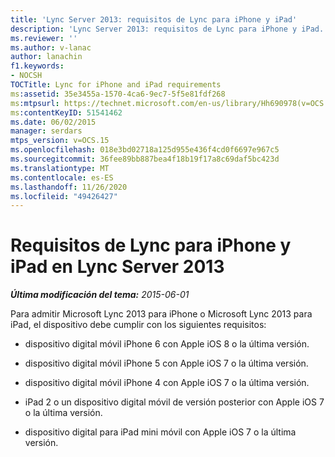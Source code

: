 ```yaml
---
title: 'Lync Server 2013: requisitos de Lync para iPhone y iPad'
description: 'Lync Server 2013: requisitos de Lync para iPhone y iPad.'
ms.reviewer: ''
ms.author: v-lanac
author: lanachin
f1.keywords:
- NOCSH
TOCTitle: Lync for iPhone and iPad requirements
ms:assetid: 35e3455a-1570-4ca6-9ec7-5f5e81fdf268
ms:mtpsurl: https://technet.microsoft.com/en-us/library/Hh690978(v=OCS.15)
ms:contentKeyID: 51541462
ms.date: 06/02/2015
manager: serdars
mtps_version: v=OCS.15
ms.openlocfilehash: 018e3bd02718a125d955e436f4cd0f6697e967c5
ms.sourcegitcommit: 36fee89bb887bea4f18b19f17a8c69daf5bc423d
ms.translationtype: MT
ms.contentlocale: es-ES
ms.lasthandoff: 11/26/2020
ms.locfileid: "49426427"
---
```

# <a name="lync-for-iphone-and-ipad-requirements-in-lync-server-2013"></a>Requisitos de Lync para iPhone y iPad en Lync Server 2013

<div data-xmlns="http://www.w3.org/1999/xhtml">

<div class="topic" data-xmlns="http://www.w3.org/1999/xhtml" data-msxsl="urn:schemas-microsoft-com:xslt" data-cs="https://msdn.microsoft.com/">

<div data-asp="https://msdn2.microsoft.com/asp">



</div>

<div id="mainSection">

<div id="mainBody">

<span> </span>

_**Última modificación del tema:** 2015-06-01_

Para admitir Microsoft Lync 2013 para iPhone o Microsoft Lync 2013 para iPad, el dispositivo debe cumplir con los siguientes requisitos:

  - dispositivo digital móvil iPhone 6 con Apple iOS 8 o la última versión.

  - dispositivo digital móvil iPhone 5 con Apple iOS 7 o la última versión.

  - dispositivo digital móvil iPhone 4 con Apple iOS 7 o la última versión.

  - iPad 2 o un dispositivo digital móvil de versión posterior con Apple iOS 7 o la última versión.

  - dispositivo digital para iPad mini móvil con Apple iOS 7 o la última versión.

</div>

<span> </span>

</div>

</div>

</div>


